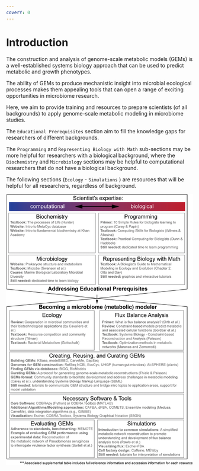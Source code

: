```yaml
---
coverY: 0
---
```


# Introduction

The construction and analysis of genome-scale metabolic models (GEMs) is a well-established systems biology approach that can be used to predict metabolic and growth phenotypes.&#x20;

The ability of GEMs to produce mechanistic insight into microbial ecological processes makes them appealing tools that can open a range of exciting opportunities in microbiome research.&#x20;

Here, we aim to provide training and resources to prepare scientists (of all backgrounds) to apply genome-scale metabolic modeling in microbiome studies.

The `Educational Prerequisites` section aim to fill the knowledge gaps for researchers of different backgrounds.

The `Programming` and `Representing Biology with Math` sub-sections  may be more helpful for researchers with a biological background, where the `Biochemistry` and `Microbiology` sections may be helpful to computational researchers that do not have a biological background.

The following sections (`Ecology` - `Simulations` ) are resources that will be helpful for all researchers, regardless of background.

![](.gitbook/assets/image.png)
